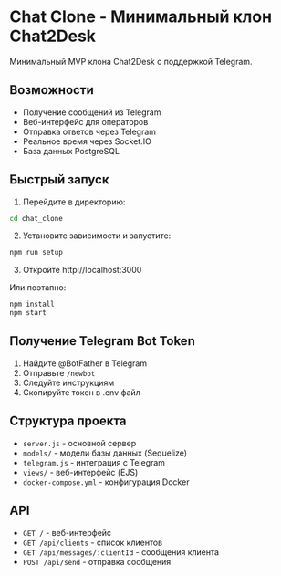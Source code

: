 # Chat Clone - Минимальный клон Chat2Desk

Минимальный MVP клона Chat2Desk с поддержкой Telegram.

## Возможности

- Получение сообщений из Telegram
- Веб-интерфейс для операторов
- Отправка ответов через Telegram
- Реальное время через Socket.IO
- База данных PostgreSQL

## Быстрый запуск

1. Перейдите в директорию:
```bash
cd chat_clone
```

2. Установите зависимости и запустите:
```bash
npm run setup
```

3. Откройте http://localhost:3000

Или поэтапно:
```bash
npm install
npm start
```

## Получение Telegram Bot Token

1. Найдите @BotFather в Telegram
2. Отправьте `/newbot`
3. Следуйте инструкциям
4. Скопируйте токен в .env файл

## Структура проекта

- `server.js` - основной сервер
- `models/` - модели базы данных (Sequelize)
- `telegram.js` - интеграция с Telegram
- `views/` - веб-интерфейс (EJS)
- `docker-compose.yml` - конфигурация Docker

## API

- `GET /` - веб-интерфейс
- `GET /api/clients` - список клиентов
- `GET /api/messages/:clientId` - сообщения клиента
- `POST /api/send` - отправка сообщения